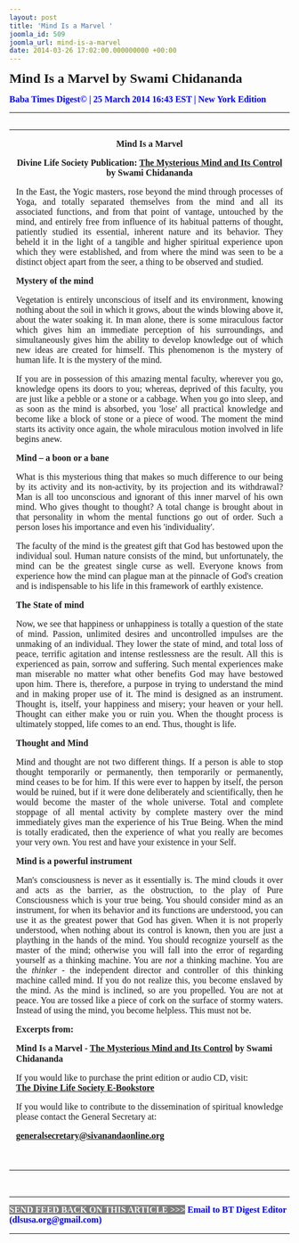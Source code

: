 ```yaml
---
layout: post
title: 'Mind Is a Marvel '
joomla_id: 509
joomla_url: mind-is-a-marvel
date: 2014-03-26 17:02:00.000000000 +00:00
---
```

<div>
<p style="margin-left: 0.5in; text-indent: -0.5in;"><span style="font-size: 18pt; font-family: book antiqua,palatino;"><strong><strong><span style="line-height: 115%;">Mind Is a Marvel by Swami Chidananda</span></strong></strong></span></p>
</div>
<p style="text-align: justify;"><strong><span style="font-family: book antiqua,palatino; font-size: 12pt; color: #3366ff;"><span style="line-height: 115%;"><span style="color: #0000ff;">Baba Times Digest© | 25 March 2014 16:43 EST | New York Edition</span><br /></span></span></strong></p>
<hr />
<div>
<table align="left" cellpadding="0" cellspacing="0" vspace="0" hspace="0">
<tbody>
<tr>
<td style="padding: 0in 9pt;" align="left" valign="top">
<p style="text-align: center;" align="center"><span style="font-size: 12pt; font-family: book antiqua,palatino;"><strong>Mind Is a Marvel</strong></span></p>
<p style="text-align: center;" align="center"><span style="font-size: 12pt; font-family: book antiqua,palatino;"><strong>Divine Life Society Publication: </strong><a href="http://www.dlshq.org/messages/mind.htm#marvel"><strong>The Mysterious Mind and Its Control</strong></a><strong> by Swami Chidananda</strong></span></p>
<p style="text-align: justify;"><span style="font-size: 12pt; font-family: book antiqua,palatino;">In the East, the Yogic masters, rose beyond the mind through processes of Yoga, and totally separated themselves from the mind and all its associated functions, and from that point of vantage, untouched by the mind, and entirely free from influence of its habitual patterns of thought, patiently studied its essential, inherent nature and its behavior. They beheld it in the light of a tangible and higher spiritual experience upon which they were established, and from where the mind was seen to be a distinct object apart from the seer, a thing to be observed and studied.</span></p>
<p style="text-align: justify;"><span style="font-size: 12pt; font-family: book antiqua,palatino;"><strong>Mystery of the mind</strong></span></p>
<p style="text-align: justify;"><span style="font-size: 12pt; font-family: book antiqua,palatino;">Vegetation is entirely unconscious of itself and its environment, knowing nothing about the soil in which it grows, about the winds blowing above it, about the water soaking it. In man alone, there is some miraculous factor which gives him an immediate perception of his surroundings, and simultaneously gives him the ability to develop knowledge out of which new ideas are created for himself. This phenomenon is the mystery of human life. It is the mystery of the mind.</span></p>
<p style="text-align: justify;"><span style="font-size: 12pt; font-family: book antiqua,palatino;">If you are in possession of this amazing mental faculty, wherever you go, knowledge opens its doors to you; whereas, deprived of this faculty, you are just like a pebble or a stone or a cabbage. When you go into sleep, and as soon as the mind is absorbed, you 'lose' all practical knowledge and become like a block of stone or a piece of wood. The moment the mind starts its activity once again, the whole miraculous motion involved in life begins anew.</span></p>
<p style="text-align: justify;"><span style="font-size: 12pt; font-family: book antiqua,palatino;"><strong>Mind – a boon or a bane</strong></span></p>
<p style="text-align: justify;"><span style="font-size: 12pt; font-family: book antiqua,palatino;">What is this mysterious thing that makes so much difference to our being by its activity and its non-activity, by its projection and its withdrawal? Man is all too unconscious and ignorant of this inner marvel of his own mind. Who gives thought to thought? A total change is brought about in that personality in whom the mental functions go out of order. Such a person loses his importance and even his 'individuality'.</span></p>
<p style="text-align: justify;"><span style="font-size: 12pt; font-family: book antiqua,palatino;">The faculty of the mind is the greatest gift that God has bestowed upon the individual soul. Human nature consists of the mind, but unfortunately, the mind can be the greatest single curse as well. Everyone knows from experience how the mind can plague man at the pinnacle of God's creation and is indispensable to his life in this framework of earthly existence.</span></p>
<p style="text-align: justify;"><span style="font-size: 12pt; font-family: book antiqua,palatino;"><strong>The State of mind</strong></span></p>
<p style="text-align: justify;"><span style="font-size: 12pt; font-family: book antiqua,palatino;">Now, we see that happiness or unhappiness is totally a question of the state of mind. Passion, unlimited desires and uncontrolled impulses are the unmaking of an individual. They lower the state of mind, and total loss of peace, terrific agitation and intense restlessness are the result. All this is experienced as pain, sorrow and suffering. Such mental experiences make man miserable no matter what other benefits God may have bestowed upon him. There is, therefore, a purpose in trying to understand the mind and in making proper use of it. The mind is designed as an instrument. Thought is, itself, your happiness and misery; your heaven or your hell. Thought can either make you or ruin you. When the thought process is ultimately stopped, life comes to an end. Thus, thought is life.</span></p>
<p style="text-align: justify;"><span style="font-size: 12pt; font-family: book antiqua,palatino;"><strong>Thought and Mind</strong></span></p>
<p style="text-align: justify;"><span style="font-size: 12pt; font-family: book antiqua,palatino;">Mind and thought are not two different things. If a person is able to stop thought temporarily or permanently, then temporarily or permanently, mind ceases to be for him. If this were ever to happen by itself, the person would be ruined, but if it were done deliberately and scientifically, then he would become the master of the whole universe. Total and complete stoppage of all mental activity by complete mastery over the mind immediately gives man the experience of his True Being. When the mind is totally eradicated, then the experience of what you really are becomes your very own. You rest and have your existence in your Self.</span></p>
<p style="text-align: justify;"><span style="font-size: 12pt; font-family: book antiqua,palatino;"><strong>Mind is a powerful instrument</strong></span></p>
<p style="text-align: justify;"><span style="font-size: 12pt; font-family: book antiqua,palatino;">Man's consciousness is never as it essentially is. The mind clouds it over and acts as the barrier, as the obstruction, to the play of Pure Consciousness which is your true being. You should consider mind as an instrument, for when its behavior and its functions are understood, you can use it as the greatest power that God has given. When it is not properly understood, when nothing about its control is known, then you are just a plaything in the hands of the mind. You should recognize yourself as the master of the mind; otherwise you will fall into the error of regarding yourself as a thinking machine. You are <i>not</i> a thinking machine. You are the <i>thinker</i> - the independent director and controller of this thinking machine called mind. If you do not realize this, you become enslaved by the mind. As the mind is inclined, so are you propelled. You are not at peace. You are tossed like a piece of cork on the surface of stormy waters. Instead of using the mind, you become helpless. This must not be.</span></p>
<p><span style="font-size: 12pt; font-family: book antiqua,palatino;"><strong>Excerpts from:</strong></span></p>
<span style="font-size: 12pt; font-family: book antiqua,palatino;"><strong><span style="line-height: 115%;">Mind Is a Marvel - </span></strong><span style="line-height: 115%;"><a href="http://www.dlshq.org/messages/mind.htm#marvel"><strong><span style="line-height: 115%;">The Mysterious Mind and Its Control</span></strong></a></span><strong><span style="line-height: 115%;"> by Swami Chidananda</span></strong></span><br />
<p style="text-align: justify;" align="center"><span style="font-size: 12pt; font-family: book antiqua,palatino;">If you would like to purchase the print edition or audio CD, visit: </span><br /><span style="font-size: 12pt; font-family: book antiqua,palatino;"> <a href="http://www.dlshq.org/cgi-bin/store/commerce.cgi?category=krishnananda&amp;cart_id=1394930528.401"><strong>The Divine Life Society E-Bookstore</strong></a></span></p>
<p style="text-align: justify;" align="center"><span style="font-size: 12pt; font-family: book antiqua,palatino;">If you would like to contribute to the dissemination of spiritual knowledge please contact the General Secretary at:</span></p>
<p style="text-align: justify;" align="center"><span style="font-size: 12pt; font-family: book antiqua,palatino;"><a href="mailto:generalsecretary@sivanandaonline.org"><strong></strong></a><strong><a href="mailto:generalsecretary@sivanandaonline.org">generalsecretary@sivanandaonline.org</a></strong></span><span><strong></strong></span></p>
<p>&nbsp;</p>
</td>
</tr>
</tbody>
</table>
</div>
<p>&nbsp;</p>
<hr />
<p><span style="font-family: book antiqua,palatino; font-size: 12pt;"><span style="color: #0000ff;"><span style="color: #0000ff;"><span style="font-size: 11pt; line-height: 115%; font-family: 'Book Antiqua','serif';"><strong><span style="font-family: book antiqua,palatino; font-size: 12pt; color: #3366ff;"><span style="line-height: 115%;"><span style="color: #000000;"><span style="background-color: #808080; color: #ffffff;">SEND FEED BACK ON THIS ARTICLE &gt;&gt;&gt;</span> <span style="color: #0000ff;"><span style="color: #0000ff;">Email to BT Digest Editor</span></span><a href="mailto:dlsusa.org@gmail.com?subject=DLS%20Posts"><span style="color: #0000ff;"><span style="color: #0000ff;"> </span></span></a><span style="color: #0000ff;"><span style="color: #0000ff;">(dlsusa.org@gmail.com)</span></span><a href="mailto:dlsusa.org@gmail.com?subject=DLS%20Posts"><span style="color: #0000ff;"><span style="color: #0000ff;"></span></span></a><br /></span></span></span></strong></span></span></span></span></p>
<hr />
<p>&nbsp;</p>
